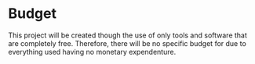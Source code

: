 # Budget

This project will be created though the use of only tools and software that are completely free. Therefore, there will be no specific budget for due to everything used having no monetary expendenture.
